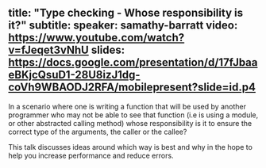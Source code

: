 title: "Type checking - Whose responsibility is it?"
subtitle:
speaker: samathy-barratt
video: https://www.youtube.com/watch?v=fJeqet3vNhU
slides: https://docs.google.com/presentation/d/17fJbaaeBKjcQsuD1-28U8izJ1dg-coVh9WBAODJ2RFA/mobilepresent?slide=id.p4
---
In a scenario where one is writing a function that will be used by another programmer who may not be able to see that function (i.e is using a module, or other abstracted calling method) whose responsibility is it to ensure the correct type of the arguments, the caller or the callee?

This talk discusses ideas around which way is best and why in the hope to help you increase performance and reduce errors.
